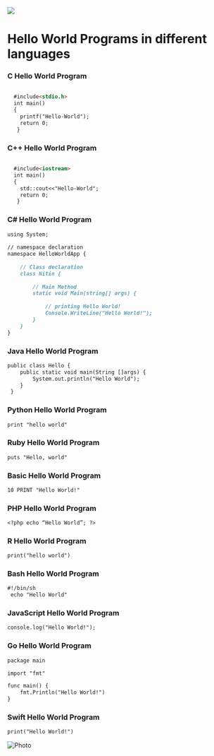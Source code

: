 ![](https://raw.githubusercontent.com/nitin21897/Hello-World/master/nitin.png)
#             Hello World Programs in different languages


### C Hello World Program

```markdown

  #include<stdio.h>
  int main()
  {
    printf("Hello-World");
    return 0;
   }
```

### C++ Hello World Program

```markdown

  #include<iostream>
  int main()
  {
    std::cout<<"Hello-World";
    return 0;
   }
```

### C# Hello World Program

```markdown
using System; 
  
// namespace declaration 
namespace HelloWorldApp { 
      
    // Class declaration 
    class Nitin { 
          
        // Main Method 
        static void Main(string[] args) { 
              
            // printing Hello World! 
            Console.WriteLine("Hello World!"); 
        } 
    } 
} 
```

### Java Hello World Program 

```markdown
public class Hello {
  	public static void main(String []args) {
 		System.out.println("Hello World");
  	}
 }
 ```
 
### Python Hello World Program

```markdown
print "hello world"
```

### Ruby Hello World Program

```markdown
puts "Hello, world"
```

### Basic Hello World Program

```markdown
10 PRINT "Hello World!"
```

### PHP Hello World Program

```markdown
<?php echo “Hello World”; ?>
```

### R Hello World Program

```markdown
print("hello world")
```

### Bash Hello World Program

```markdown
#!/bin/sh
 echo "Hello World"
```

### JavaScript Hello World Program

```markdown
console.log("Hello World!");
```

###  Go Hello World Program

```markdown
package main

import "fmt"

func main() {
	fmt.Println("Hello World!")
}
```

### Swift Hello World Program

```markdown
print("Hello World!")
```
![Photo](https://github.com/nitin21897/Hello-World/blob/master/images2.jpeg)
